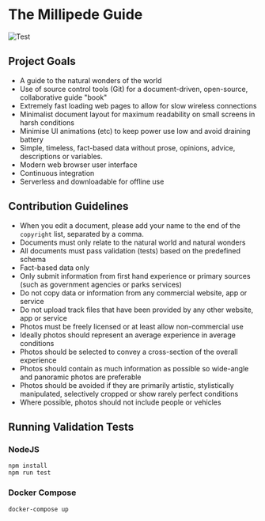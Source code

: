 # The Millipede Guide

![Test](https://github.com/millipede-guide/millipede-guide-docs/workflows/Test/badge.svg)

## Project Goals

- A guide to the natural wonders of the world
- Use of source control tools (Git) for a document-driven, open-source, collaborative guide "book"
- Extremely fast loading web pages to allow for slow wireless connections
- Minimalist document layout for maximum readability on small screens in harsh conditions
- Minimise UI animations (etc) to keep power use low and avoid draining battery
- Simple, timeless, fact-based data without prose, opinions, advice, descriptions or variables.
- Modern web browser user interface
- Continuous integration
- Serverless and downloadable for offline use

## Contribution Guidelines

- When you edit a document, please add your name to the end of the `copyright` list, separated by a comma.
- Documents must only relate to the natural world and natural wonders
- All documents must pass validation (tests) based on the predefined schema
- Fact-based data only
- Only submit information from first hand experience or primary sources (such as government agencies or parks services)
- Do not copy data or information from any commercial website, app or service
- Do not upload track files that have been provided by any other website, app or service
- Photos must be freely licensed or at least allow non-commercial use
- Ideally photos should represent an average experience in average conditions
- Photos should be selected to convey a cross-section of the overall experience
- Photos should contain as much information as possible so wide-angle and panoramic photos are preferable
- Photos should be avoided if they are primarily artistic, stylistically manipulated, selectively cropped or show rarely perfect conditions
- Where possible, photos should not include people or vehicles

## Running Validation Tests

### NodeJS

    npm install
    npm run test

### Docker Compose

    docker-compose up

